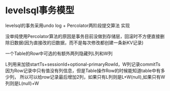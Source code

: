 levelsql事务模型
=================

levelsql的事务采用undo log + Percolator两阶段提交算法 实现

没单纯使用Percolator算法的原因是事务目前没做到存储层，回滚时不方便直接删除旧数据(因为直接改的旧数据，而不是每次修改都创建一条新KV记录)

一个Table的Row中可选的有额外两列隐藏列L列和W列

L列用来加锁startTs+sessionId+optional-primaryRowId，W列记录commitTs
因为Row记录中只有值没有列信息，但是Table操作Row的时候能知道table中有多少列，
所以可以给row记录最后增加2列，如果只有L列则是L+W(null),如果只有W列则是L(null)+W
